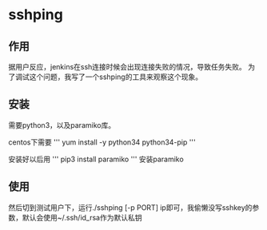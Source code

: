 # sshping

## 作用

据用户反应，jenkins在ssh连接时候会出现连接失败的情况，导致任务失败。
为了调试这个问题，我写了一个sshping的工具来观察这个现象。

## 安装

需要python3，以及paramiko库。

centos下需要
'''
yum install -y python34 python34-pip
'''

安装好以后用
'''
pip3 install paramiko
'''
安装paramiko

## 使用

然后切到测试用户下，运行./sshping [-p PORT] ip即可，我偷懒没写sshkey的参数，默认会使用~/.ssh/id_rsa作为默认私钥
